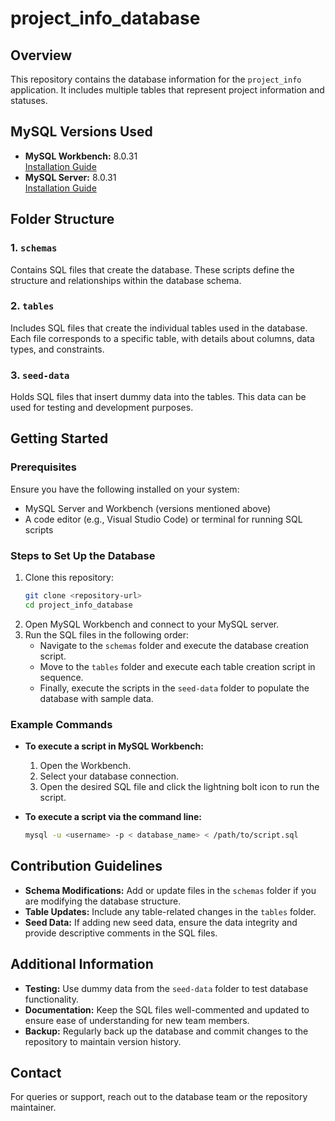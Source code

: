 # project_info_database

## Overview
This repository contains the database information for the `project_info` application. It includes multiple tables that represent project information and statuses.

## MySQL Versions Used
- **MySQL Workbench:** 8.0.31  
  [Installation Guide](https://dev.mysql.com/doc/workbench/en/wb-installing-mac.html)
- **MySQL Server:** 8.0.31  
  [Installation Guide](https://dev.mysql.com/doc/refman/8.0/en/macos-installation-pkg.html)

## Folder Structure
### 1. `schemas`
Contains SQL files that create the database. These scripts define the structure and relationships within the database schema.

### 2. `tables`
Includes SQL files that create the individual tables used in the database. Each file corresponds to a specific table, with details about columns, data types, and constraints.

### 3. `seed-data`
Holds SQL files that insert dummy data into the tables. This data can be used for testing and development purposes.

## Getting Started

### Prerequisites
Ensure you have the following installed on your system:
- MySQL Server and Workbench (versions mentioned above)
- A code editor (e.g., Visual Studio Code) or terminal for running SQL scripts

### Steps to Set Up the Database
1. Clone this repository:
   ```bash
   git clone <repository-url>
   cd project_info_database
   ```
2. Open MySQL Workbench and connect to your MySQL server.
3. Run the SQL files in the following order:
   - Navigate to the `schemas` folder and execute the database creation script.
   - Move to the `tables` folder and execute each table creation script in sequence.
   - Finally, execute the scripts in the `seed-data` folder to populate the database with sample data.

### Example Commands
- **To execute a script in MySQL Workbench:**
  1. Open the Workbench.
  2. Select your database connection.
  3. Open the desired SQL file and click the lightning bolt icon to run the script.

- **To execute a script via the command line:**
   ```bash
   mysql -u <username> -p < database_name> < /path/to/script.sql
   ```

## Contribution Guidelines
- **Schema Modifications:**
  Add or update files in the `schemas` folder if you are modifying the database structure.
- **Table Updates:**
  Include any table-related changes in the `tables` folder.
- **Seed Data:**
  If adding new seed data, ensure the data integrity and provide descriptive comments in the SQL files.

## Additional Information
- **Testing:** Use dummy data from the `seed-data` folder to test database functionality.
- **Documentation:** Keep the SQL files well-commented and updated to ensure ease of understanding for new team members.
- **Backup:** Regularly back up the database and commit changes to the repository to maintain version history.

## Contact
For queries or support, reach out to the database team or the repository maintainer.

